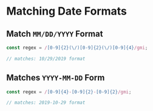 # Matching Date Formats


## Match ```MM/DD/YYYY``` Format
```javascript
const regex = /[0-9]{2}(\/)[0-9]{2}(\/)[0-9]{4}/gmi;

// matches: 10/29/2019 format
```

## Matches ```YYYY-MM-DD``` Form

```javascript
const regex = /[0-9]{4}-[0-9]{2}-[0-9]{2}/gmi;

// matches: 2019-10-29 format
```
